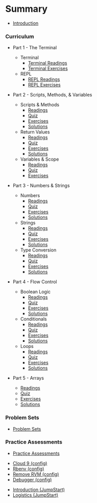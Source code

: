 # Summary

* [Introduction](README.md)

### Curriculum

* Part 1 - The Terminal
  * Terminal
    * [Terminal Readings](part1/terminal_readings.md)
    * [Terminal Exercises](part1/terminal_exercises.md)
  * REPL
    * [REPL Readings](part1/repl_readings.md)
    * [REPL Exercises](part1/repl_exercises.md)

* Part 2 - Scripts, Methods, & Variables
  * Scripts & Methods
    * [Readings](part2/scripts_and_methods_readings.md)
    * [Quiz](part2/scripts_and_methods_quiz.md)
    * [Exercises](part2/scripts_and_methods_exercises.md)
    * [Solutions](part2/scripts_and_methods_solutions.md)
  * Return Values
    * [Readings](part2/return_readings.md)
    * [Quiz](part2/return_quiz.md)
    * [Exercises](part2/return_exercises.md)
    * [Solutions](part2/return_solutions.md)
  * Variables & Scope
    * [Readings](part2/variables_and_scope_readings.md)
    * [Quiz](part2/variables_and_scope_quiz.md)
    * [Exercises](part2/variables_and_scope_exercises.md)

* Part 3 - Numbers & Strings
  * Numbers
    * [Readings](part3/numbers_readings.md)
    * [Quiz](part3/numbers_quiz.md)
    * [Exercises](part3/numbers_exercises.md)
    * [Solutions](part3/numbers_solutions.md)
  * Strings
    * [Readings](part3/strings_readings.md)
    * [Quiz](part3/strings_quiz.md)
    * [Exercises](part3/strings_exercises.md)
    * [Solutions](part3/strings_solutions.md)
  * Type Conversion
    * [Readings](part3/type_conversion_readings.md)
    * [Quiz](part3/type_conversion_quiz.md)
    * [Exercises](part3/type_conversion_exercises.md)
    * [Solutions](part3/type_conversion_solutions.md)

* Part 4 - Flow Control
  * Boolean Logic
    * [Readings](part4/boolean_logic_readings.md)
    * [Quiz](part4/boolean_logic_quiz.md)
    * [Exercises](part4/boolean_logic_exercises.md)
    * [Solutions](part4/boolean_logic_solutions.md)
  * Conditionals
    * [Readings](part4/conditionals_readings.md)
    * [Quiz](part4/conditionals_quiz.md)
    * [Exercises](part4/conditionals_exercises.md)
    * [Solutions](part4/conditionals_solutions.md)
  * Loops
    * [Readings](part4/loops_readings.md)
    * [Quiz](part4/loops_quiz.md)
    * [Exercises](part4/loops_exercises.md)
    * [Solutions](part4/loops_solutions.md)

* Part 5 - Arrays
  * [Readings](part5/arrays_readings.md)
  * [Quiz](part5/arrays_quiz.md)
  * [Exercises](part5/arrays_exercises.md)
  * [Solutions](part5/arrays_solutions.md)   

### Problem Sets

* [Problem Sets](problem_sets/README.md)

### Practice Assessments

* [Practice Assessments](practice_assessments/README.md)


<!-- Config -->
* [Cloud 9 (config)](configuration/c9_setup.md)
* [Rbenv (config)](configuration/rbenv_setup.md)
* [Remove RVM (config)](configuration/remove_rvm.md)
* [Debugger (config)](configuration/debugger_setup.md)

<!-- JumpStart -->
* [Introduction (JumpStart)](jumpstart/welcome.md)
* [Logistics (JumpStart)](jumpstart/logistics.md)
